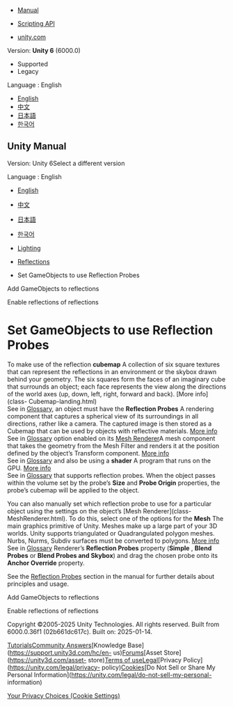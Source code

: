 [](https://docs.unity3d.com)

  * [Manual](../Manual/index.html)
  * [Scripting API](../ScriptReference/index.html)

  * [unity.com](https://unity.com/)

Version: **Unity 6** (6000.0)

  * Supported
  * Legacy

Language : English

  * [English](/Manual/ReflectionProbes-set-gameobjects-use.html)
  * [中文](/cn/current/Manual/ReflectionProbes-set-gameobjects-use.html)
  * [日本語](/ja/current/Manual/ReflectionProbes-set-gameobjects-use.html)
  * [한국어](/kr/current/Manual/ReflectionProbes-set-gameobjects-use.html)

[](https://docs.unity3d.com)

## Unity Manual

Version: Unity 6Select a different version

Language : English

  * [English](/Manual/ReflectionProbes-set-gameobjects-use.html)
  * [中文](/cn/current/Manual/ReflectionProbes-set-gameobjects-use.html)
  * [日本語](/ja/current/Manual/ReflectionProbes-set-gameobjects-use.html)
  * [한국어](/kr/current/Manual/ReflectionProbes-set-gameobjects-use.html)

  * [Lighting](LightingOverview.html)
  * [Reflections](reflections-landing.html)
  * Set GameObjects to use Reflection Probes

[](ReflectionProbes-set-gameobjects.html)

Add GameObjects to reflections

[](ReflectionProbes-EnableReflectionsOfReflections.html)

Enable reflections of reflections

# Set GameObjects to use Reflection Probes

To make use of the reflection **cubemap** A collection of six square textures
that can represent the reflections in an environment or the skybox drawn
behind your geometry. The six squares form the faces of an imaginary cube that
surrounds an object; each face represents the view along the directions of the
world axes (up, down, left, right, forward and back). [More info](class-
Cubemap-landing.html)  
See in [Glossary](Glossary.html#Cubemap), an object must have the **Reflection
Probes** A rendering component that captures a spherical view of its
surroundings in all directions, rather like a camera. The captured image is
then stored as a Cubemap that can be used by objects with reflective
materials. [More info](class-ReflectionProbe.html)  
See in [Glossary](Glossary.html#ReflectionProbe) option enabled on its [Mesh
Renderer](class-MeshRenderer.html)A mesh component that takes the geometry
from the Mesh Filter and renders it at the position defined by the object’s
Transform component. [More info](class-MeshRenderer.html)  
See in [Glossary](Glossary.html#MeshRenderer) and also be using a **shader** A
program that runs on the GPU. [More info](Shaders.html)  
See in [Glossary](Glossary.html#Shader) that supports reflection probes. When
the object passes within the volume set by the probe’s **Size** and **Probe
Origin** properties, the probe’s cubemap will be applied to the object.

You can also manually set which reflection probe to use for a particular
object using the settings on the object’s [Mesh Renderer](class-
MeshRenderer.html). To do this, select one of the options for the **Mesh** The
main graphics primitive of Unity. Meshes make up a large part of your 3D
worlds. Unity supports triangulated or Quadrangulated polygon meshes. Nurbs,
Nurms, Subdiv surfaces must be converted to polygons. [More info](mesh.html)  
See in [Glossary](Glossary.html#Mesh) Renderer’s **Reflection Probes**
property (**Simple** , **Blend Probes** or **Blend Probes and Skybox**) and
drag the chosen probe onto its **Anchor Override** property.

See the [Reflection Probes](ReflectionProbes.html) section in the manual for
further details about principles and usage.

[](ReflectionProbes-set-gameobjects.html)

Add GameObjects to reflections

[](ReflectionProbes-EnableReflectionsOfReflections.html)

Enable reflections of reflections

Copyright ©2005-2025 Unity Technologies. All rights reserved. Built from
6000.0.36f1 (02b661dc617c). Built on: 2025-01-14.

[Tutorials](https://learn.unity.com/)[Community
Answers](https://answers.unity3d.com)[Knowledge
Base](https://support.unity3d.com/hc/en-
us)[Forums](https://forum.unity3d.com)[Asset Store](https://unity3d.com/asset-
store)[Terms of
use](https://docs.unity3d.com/Manual/TermsOfUse.html)[Legal](https://unity.com/legal)[Privacy
Policy](https://unity.com/legal/privacy-
policy)[Cookies](https://unity.com/legal/cookie-policy)[Do Not Sell or Share
My Personal Information](https://unity.com/legal/do-not-sell-my-personal-
information)

[Your Privacy Choices (Cookie Settings)](javascript:void\(0\);)

